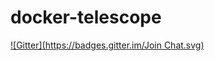 docker-telescope
================
[![Gitter](https://badges.gitter.im/Join Chat.svg)](https://gitter.im/faiizow/docker-telescope?utm_source=badge&utm_medium=badge&utm_campaign=pr-badge&utm_content=badge)
